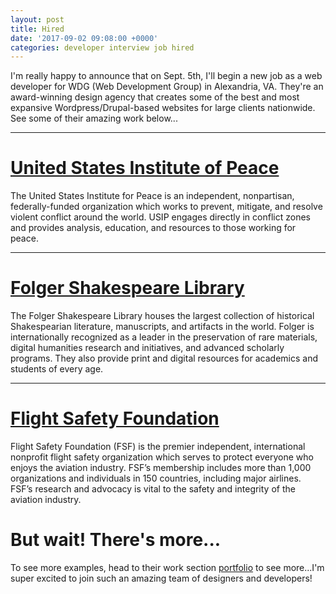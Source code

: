 ```yaml
---
layout: post
title: Hired
date: '2017-09-02 09:08:00 +0000'
categories: developer interview job hired
---
```


I'm really happy to announce that on Sept. 5th, I'll begin a new job as a web developer for WDG (Web Development Group) in Alexandria, VA. They're an award-winning design agency that creates some of the best and most expansive Wordpress/Drupal-based websites for large clients nationwide. See some of their amazing work below...

---


# [United States Institute of Peace][usip-site]
The United States Institute for Peace is an independent, nonpartisan, federally-funded organization which works to prevent, mitigate, and resolve violent conflict around the world. USIP engages directly in conflict zones and provides analysis, education, and resources to those working for peace.


---


# [Folger Shakespeare Library][fsl-site]
The Folger Shakespeare Library houses the largest collection of historical Shakespearian literature, manuscripts, and artifacts in the world. Folger is internationally recognized as a leader in the preservation of rare materials, digital humanities research and initiatives, and advanced scholarly programs. They also provide print and digital resources for academics and students of every age.


---


# [Flight Safety Foundation][fsf-site]
Flight Safety Foundation (FSF) is the premier independent, international nonprofit flight safety organization which serves to protect everyone who enjoys the aviation industry. FSF’s membership includes more than 1,000 organizations and individuals in 150 countries, including major airlines. FSF’s research and advocacy is vital to the safety and integrity of the aviation industry.


# But wait! There's more...
To see more examples, head to their work section [portfolio][wdg-portfolio] to see more...I'm super excited to join such an amazing team of designers and developers!

[fsf-site]: https://www.webdevelopmentgroup.com/work/flight-safety-foundation/
[usip-site]: https://www.webdevelopmentgroup.com/work/united-states-institute-of-peace/
[fsl-site]: https://www.webdevelopmentgroup.com/work/folger-shakespeare-library/
[wdg-portfolio]: https://www.webdevelopmentgroup.com/work/

